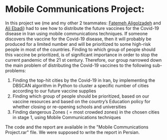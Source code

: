 # Mobile Communications Project:
<head>
<style>
div {
  text-align: justify;
  text-justify: inter-word;
}
</style>
</head>
In this project we (me and my other 2 teammates: <a href="https://www.linkedin.com/in/fatemeh-aligolzadeh-a431a11a7/" target="_blank">Fatemeh Aligolzadeh</a> and <a href="https://www.linkedin.com/in/seyyed-ali-ebadi-209558141/" target="_blank">Ali Ebadi</a>) had to see how to distribute the future vaccines for the Covid-19 disease in Iran using mobile communications techniques. If someone discovers the vaccine for the Covid-19 disease, then it will probably be produced for a limited number and will be prioritized to some high-risk people in most of the countries. Finding to which group of people should this vaccine be prioritized, is of significant importance in order to stop the current pandemic of the 21 st century. Therefore, our group narrowed down the main problem of distributing the Covid-19 vaccines to the following sub-problems:
<ol>
  <li>Finding the top-hit cities by the Covid-19 in Iran, by implementing the DBSCAN algorithm in Python to cluster a specific number of cities according to our future vaccine supplies</li>
  <li>Finding which group of people should be prioritized, based on our vaccine resources and based on the country’s Education policy for whether closing or re-opening schools and universities</li>
  <li>Finding dangerous Zones ( = most crowded zones) in the chosen cities in stage 1, using Mobile Communications techniques</li>
</ol>

The code and the report are available in the "Mobile Communications Project.rar" file. We were supposed to write the report in Persian.

